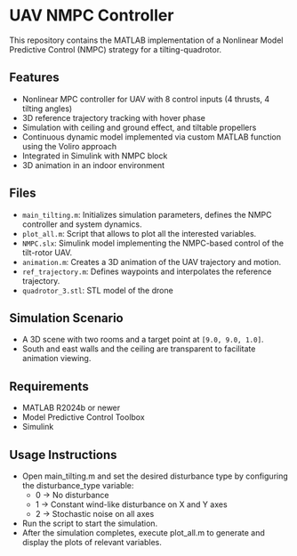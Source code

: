 
# UAV NMPC Controller

This repository contains the MATLAB implementation of a Nonlinear Model Predictive Control (NMPC) strategy for a tilting-quadrotor.

## Features

- Nonlinear MPC controller for UAV with 8 control inputs (4 thrusts, 4 tilting angles)
- 3D reference trajectory tracking with hover phase
- Simulation with ceiling and ground effect, and tiltable propellers
- Continuous dynamic model implemented via custom MATLAB function using the Voliro approach
- Integrated in Simulink with NMPC block
- 3D animation in an indoor environment

## Files

- `main_tilting.m`: Initializes simulation parameters, defines the NMPC controller and system dynamics.
- `plot_all.m`: Script that allows to plot all the interested variables.
- `NMPC.slx`: Simulink model implementing the NMPC-based control of the tilt-rotor UAV.
- `animation.m`: Creates a 3D animation of the UAV trajectory and motion.
- `ref_trajectory.m`: Defines waypoints and interpolates the reference trajectory.
- `quadrotor_3.stl`: STL model of the drone

## Simulation Scenario

- A 3D scene with two rooms and a target point at `[9.0, 9.0, 1.0]`.
- South and east walls and the ceiling are transparent to facilitate animation viewing.

## Requirements

- MATLAB R2024b or newer
- Model Predictive Control Toolbox
- Simulink

## Usage Instructions
- Open main_tilting.m and set the desired disturbance type by configuring the disturbance_type variable:
    - 0 → No disturbance
    - 1 → Constant wind-like disturbance on X and Y axes
    - 2 → Stochastic noise on all axes
- Run the script to start the simulation.
- After the simulation completes, execute plot_all.m to generate and display the plots of relevant variables.



